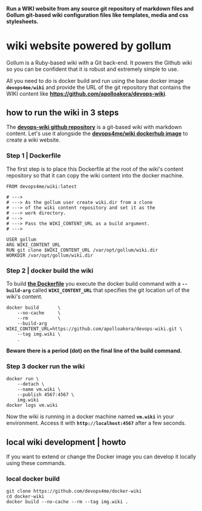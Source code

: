 
#### Run a WIKI website from any source git repository of markdown files and Gollum git-based wiki configuration files like templates, media and css stylesheets.

# wiki website powered by gollum

Gollum is a Ruby-based wiki with a Git back-end. It powers the Github wiki so you can be confident that it is robust and extremely simple to use.

All you need to do is docker build and run using the base docker image **`devops4me/wiki`** and provide the URL of the git repository that contains the WIKI content like **https://github.com/apolloakora/devops-wiki**.


## how to run the wiki in 3 steps

The **[devops-wiki github repository](https://github.com/apolloakora/devops-wiki)** is a git-based wiki with markdown content. Let's use it alongside the **[devops4me/wiki dockerhub image](https://cloud.docker.com/repository/docker/devops4me/wiki)** to create a wiki website.

### Step 1 | Dockerfile

The first step is to place this Dockerfile at the root of the wiki's content repository so that it can copy the wiki content into the docker machine.

```
FROM devops4me/wiki:latest

# --->
# ---> As the gollum user create wiki.dir from a clone
# ---> of the wiki content repository and set it as the
# ---> work directory.
# --->
# ---> Pass the WIKI_CONTENT_URL as a build argument.
# --->

USER gollum
ARG WIKI_CONTENT_URL
RUN git clone $WIKI_CONTENT_URL /var/opt/gollum/wiki.dir
WORKDIR /var/opt/gollum/wiki.dir
```

### Step 2 | docker build the wiki

To build **[the Dockerfile](https://github.com/apolloakora/devops-wiki/blob/master/Dockerfile)** you execute the docker build command with a **`--build-arg`** called **`WIKI_CONTENT_URL`** that specifies the git location url of the wiki's content.

```
docker build       \
    --no-cache     \
    --rm           \
    --build-arg WIKI_CONTENT_URL=https://github.com/apolloakora/devops-wiki.git \
    --tag img.wiki \
    .
```

**Beware there is a period (dot) on the final line of the build command.**

### Step 3 docker run the wiki


```
docker run \
    --detach \
    --name vm.wiki \
    --publish 4567:4567 \
    img.wiki
docker logs vm.wiki
```

Now the wiki is running in a docker machine named **`vm.wiki`** in your environment.
Access it with **`http://localhost:4567`** after a few seconds.


## local wiki development | howto

If you want to extend or change the Docker image you can develop it locally using these commands.

### local docker build

    git clone https://github.com/devops4me/docker-wiki
    cd docker-wiki
    docker build --no-cache --rm --tag img.wiki .

